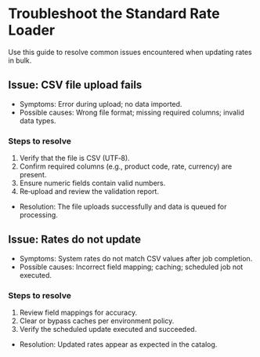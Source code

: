 # Troubleshoot the Standard Rate Loader

Use this guide to resolve common issues encountered when updating rates in bulk.

## Issue: CSV file upload fails

- Symptoms: Error during upload; no data imported.
- Possible causes: Wrong file format; missing required columns; invalid data types.

### Steps to resolve

1. Verify that the file is CSV (UTF‑8).
2. Confirm required columns (e.g., product code, rate, currency) are present.
3. Ensure numeric fields contain valid numbers.
4. Re‑upload and review the validation report.

- Resolution: The file uploads successfully and data is queued for processing.

## Issue: Rates do not update

- Symptoms: System rates do not match CSV values after job completion.
- Possible causes: Incorrect field mapping; caching; scheduled job not executed.

### Steps to resolve

1. Review field mappings for accuracy.
2. Clear or bypass caches per environment policy.
3. Verify the scheduled update executed and succeeded.

- Resolution: Updated rates appear as expected in the catalog.
